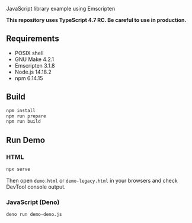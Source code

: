 JavaScript library example using Emscripten

**This repository uses TypeScript 4.7 RC. Be careful to use in production.**

## Requirements

- POSIX shell
- GNU Make 4.2.1
- Emscripten 3.1.8
- Node.js 14.18.2
- npm 6.14.15

## Build

```sh
npm install
npm run prepare
npm run build
```

## Run Demo

### HTML

```sh
npx serve
```

Then open `demo.html` or `demo-legacy.html` in your browsers and check DevTool
console output.

### JavaScript (Deno)

```sh
deno run demo-deno.js
```
